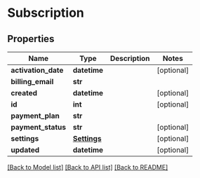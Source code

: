 # Subscription

## Properties
Name | Type | Description | Notes
------------ | ------------- | ------------- | -------------
**activation_date** | **datetime** |  | [optional] 
**billing_email** | **str** |  | 
**created** | **datetime** |  | [optional] 
**id** | **int** |  | [optional] 
**payment_plan** | **str** |  | 
**payment_status** | **str** |  | [optional] 
**settings** | [**Settings**](Settings.md) |  | [optional] 
**updated** | **datetime** |  | [optional] 

[[Back to Model list]](../README.md#documentation-for-models) [[Back to API list]](../README.md#documentation-for-api-endpoints) [[Back to README]](../README.md)

